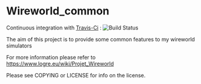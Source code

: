 # Wireworld_common

Continuous integration with [Travis-Ci](https://travis-ci.org/quicky2000/wireworld_common) : ![Build Status](https://travis-ci.org/quicky2000/wireworld_common.svg?branch=master)

The aim of this project is to provide some common features to my wireworld simulators

For more information please refer to https://www.logre.eu/wiki/Projet_Wireworld

Please see COPYING or LICENSE for info on the license.
